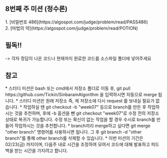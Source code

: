 ﻿<h2>8번째 주 미션 (정수론)</h2>
1. [비밀번호 486](https://algospot.com/judge/problem/read/PASS486)<br>
2. [마법의 약](https://algospot.com/judge/problem/read/POTION)<br>

<h2>필독!!</h2>
-> 각자 정답이 나온 코드나 현재까지 완료한 코드를 소스파일 폴더에 넣어주세요

<h2>참고</h2>
* 스터디 미션은 bash 또는 cmd에서 저장소 폴더로 이동 후, git pull https://github.com/Tickin/SinbaramAlgorithm 을 입력하시면 자동으로 merge 됩니다.
* 스터디 미션은 원래 저장소 즉, 제 저장소에 다시 request 를 보내실 필요가 없습니다.
* 작업하실 땐 git checkout -b "week07" 등으로 branch를 만든 후 작업하시는 것을 추천하며, 후에 -b 옵션을 뺀 git checkout "week07"로 수정 전의 저장소 상태로 복귀가 가능합니다. 수정 또는 확신이 없는 작업을 할 경우 수시로 branch를 만들어 작업하시는 것을 추천합니다.
* branch끼리 merge하고 싶다면 git merge "other branch" 명령어를 사용하시면 됩니다. 그 후 git branch -d "other branch"를 통해 other branch를 삭제할 수 있습니다.
* 이번 미션의 기간은 02/23(금) 까지이며, 다음주 내로 시간을 조정하여 모여서 코드에 대해 발표하고 피드백을 받는 시간을 가지려고 합니다.
